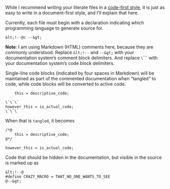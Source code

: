 While I recommend writing your literate files in a [code-first style](code-first.md),
it is just as easy to write in a document-first style, and I’ll explain that here.

Currently, each file must begin with a declaration indicating which programming
language to generate source for.

    &lt;!--@c --&gt;

**Note**: I am using Markdown (HTML) comments here, because they are commonly
understood. Replace `&lt;!--` and `--&gt;` with your documentation system’s comment
block delimiters. And replace `\`\`\`` with your documentation system’s code block
delimiters.

Single-line code blocks (indicated by four spaces in Markdown) will be maintained as part of
the commented documentation when “tangled” to code, while code blocks will be converted
to active code.

        this = descriptive_code;
    
    \`\`\`
    however_this = is_actual_code;
    \`\`\`

When that is `tangled`, it becomes

    /*@
        this = descriptive_code;
    @*/
    
    however_this = is_actual_code;

Code that should be hidden in the documentation, but visible in the source is marked up
as

    &lt;!--@
    #define CRAZY_MACRO = THAT_NO_ONE_WANTS_TO_SEE
    @--&gt;
